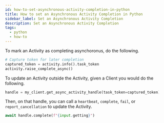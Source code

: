 ```yaml
---
id: how-to-set-asynchronous-activity-completion-in-python
title: How to set an Asynchronous Activity Completion in Python
sidebar_label: Set an Asynchronous Activity Completion
description: Set an Asynchronous Activity Completion
tags:
  - python
  - how-to
---
```


To mark an Activity as completing asynchoronus, do the following.

```python
# Capture token for later completion
captured_token = activity.info().task_token
activity.raise_complete_async()
```

To update an Activity outside the Activity, given a Client you would do the following.

```python
handle = my_client.get_async_activity_handle(task_token=captured_token)
```


Then, on that handle, you can call a `heartbeat`, `complete`, `fail`, or `report_cancellation` to update the Activity.

```python
await handle.complete(f"{input.getting}")
```

